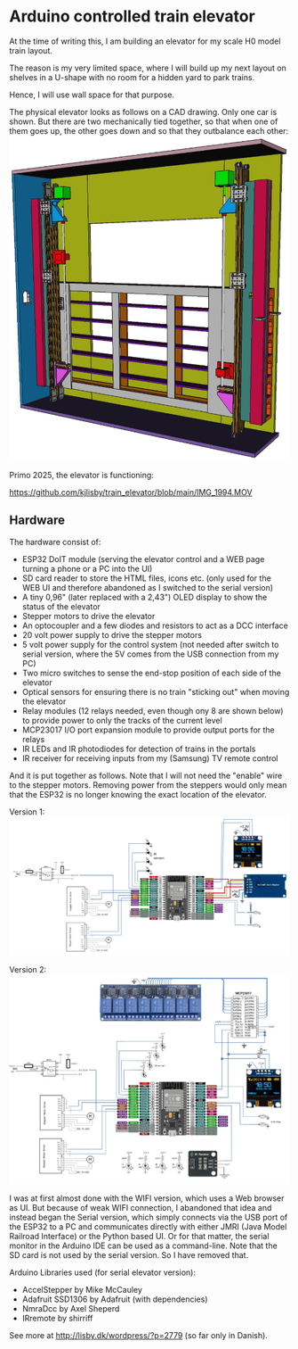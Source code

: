 # Arduino controlled train elevator
At the time of writing this, I am building an elevator for my scale H0 model train layout. 

The reason is my very limited space, where I will build up my next layout on shelves in a U-shape with no room for a hidden yard to park trains.

Hence, I will use wall space for that purpose.

The physical elevator looks as follows on a CAD drawing. Only one car is shown. But there are two mechanically tied together, so that when one of them goes up, the other goes down and so that they outbalance each other: ![](mekanik%20synlig.jpg)

Primo 2025, the elevator is functioning: 

https://github.com/kjlisby/train_elevator/blob/main/IMG_1994.MOV

## Hardware

The hardware consist of:
  - ESP32 DoIT module (serving the elevator control and a WEB page turning a phone or a PC into the UI)
  - SD card reader to store the HTML files, icons etc. (only used for the WEB UI and therefore abandoned as I switched to the serial version)
  - A tiny 0,96" (later replaced with a 2,43") OLED display to show the status of the elevator
  - Stepper motors to drive the elevator
  - An optocoupler and a few diodes and resistors to act as a DCC interface
  - 20 volt power supply to drive the stepper motors
  - 5 volt power supply for the control system (not needed after switch to serial version, where the 5V comes from the USB connection from my PC)
  - Two micro switches to sense the end-stop position of each side of the elevator
  - Optical sensors for ensuring there is no train "sticking out" when moving the elevator
  - Relay modules (12 relays needed, even though ony 8 are shown below) to provide power to only the tracks of the current level
  - MCP23017 I/O port expansion module to provide output ports for the relays
  - IR LEDs and IR photodiodes for detection of trains in the portals
  - IR receiver for receiving inputs from my (Samsung) TV remote control

And it is put together as follows. Note that I will not need the "enable" wire to the stepper motors. Removing power from the steppers would only mean that the ESP32 is no longer knowing the exact location of the elevator.

Version 1:
![](Diagram.jpg)

Version 2:
![](Diagram_v2.jpg)

I was at first almost done with the WIFI version, which uses a Web browser as UI. But because of weak WIFI connection, I abandoned that idea and instead began the Serial version, which simply connects via the USB port of the ESP32 to a PC and communicates directly with either JMRI (Java Model Railroad Interface) or the Python based UI. Or for that matter, the serial monitor in the Arduino IDE can be used as a command-line. Note that the SD card is not used by the serial version. So I have removed that.

Arduino Libraries used (for serial elevator version):
- AccelStepper by Mike McCauley
- Adafruit SSD1306 by Adafruit (with dependencies)
- NmraDcc by Axel Sheperd
- IRremote by shirriff

See more at http://lisby.dk/wordpress/?p=2779 (so far only in Danish).
